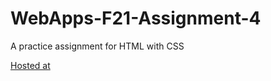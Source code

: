 # WebApps-F21-Assignment-4
A practice assignment for HTML with CSS

<html>
<body>
<a href=" https://44-563-webapps-f21.github.io/webapps-f21-assignment-4-alap2607/">Hosted at</a>
</body>
</html>